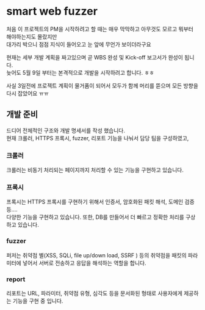 # smart web fuzzer 

처음 이 프로젝트의 PM을 시작하려고 할 때는 매우 막막하고 아무것도 모르고 뭐부터 해야하는지도 몰랐지만  
대가리 박으니 점점 지식이 들어오고 눈 앞에 무언가 보이더라구요    <br/>

현재는 세부 개발 계획을 짜고있으며 곧 WBS 완성 및 Kick-off 보고서가 완성이 됩니다.      
늦어도 5월 9일 부터는 본격적으로 개발을 시작하려고 합니다. ㅎㅎ    <br/>

사실 3일전에 프로젝트 계획이 물거품이 되어서 모두가 함께 머리를 뜯으며 모든 방향을 다시 잡았어요 ㅠㅠ   <br/>

## 개발 준비 
드디어 전체적인 구조와 개발 명세서를 작성 했습니다.    
현재 크롤러, HTTPS 프록시, fuzzer, 리포트 기능을 나눠서 담당 팀을 구성하였고,    <br/>

### 크롤러 
크롤러는 비동기 처리되는 페이지까지 처리할 수 있는 기능을 구현하고 있습니다.    <br/>

### 프록시    
프록시는 HTTPS 프록시를 구현하기 위해서 인증서, 암호화된 패킷 해석, 도메인 검증 등....      
다양한 기능을 구현하고 있습니다. 또한, DB를 만들어서 더 빠르고 정확한 처리를 구상하고 있습니다.   <br/>

### fuzzer
퍼저는 취약점 별(XSS, SQLi, file up/down load, SSRF ) 등의 취약점을 패킷의 파라미터에 넣어서 서버로 전송하고 응답을 해석하는 역할을 합니다.    <br/>

### report
리포트는 URL, 파라미터, 취약점 유형, 심각도 등을 문서화된 형태로 사용자에게 제공하는 기능을 구현 중 입니다. 
